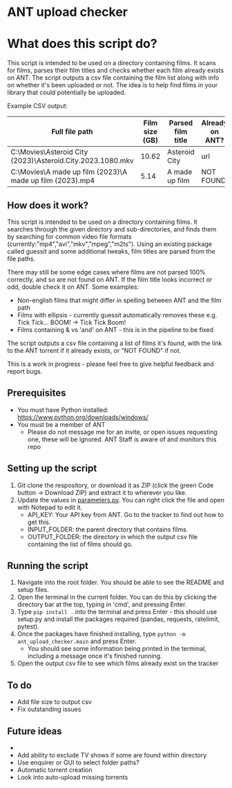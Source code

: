 # ANT upload checker

# What does this script do?
This script is intended to be used on a directory containing films. It scans for films, parses their film titles and checks whether each film already exists on ANT. The script outputs a csv file containing the film list along with info on whether it's been uploaded or not. The idea is to help find films in your library that could potentially be uploaded.

Example CSV output:

| Full file path                                             | Film size (GB) | Parsed film title | Already on ANT? |
|------------------------------------------------------------|----------------|-------------------|-----------------|
| C:\Movies\Asteroid City (2023)\Asteroid.City.2023.1080.mkv | 10.62          | Asteroid City     | url       |
| C:\Movies\A made up film (2023)\A made up film (2023).mp4  | 5.14           | A made up film    | NOT FOUND       |



## How does it work?

This script is intended to be used on a directory containing films. It searches through the given directory and sub-directories, and finds them by searching for common video file formats (currently:"mp4","avi","mkv","mpeg","m2ts"). Using an existing package called guessit and some additional tweaks, film titles are parsed from the file paths.

There may still be some edge cases where films are not parsed 100% correctly, and so are not found on ANT. If the film title looks incorrect or odd, double check it on ANT.
Some examples:
* Non-english films that might differ in spelling between ANT and the film path
* Films with ellipsis - currently guessit automatically removes these e.g. Tick Tick... BOOM! -> Tick Tick Boom!
* Films containing & vs 'and' on ANT - this is in the pipeline to be fixed

The script outputs a csv file containing a list of films it's found, with the link to the ANT torrent if it already exists, or "NOT FOUND" if not.

This is a work in progress - please feel free to give helpful feedback and report bugs.

## Prerequisites
* You must have Python installed: https://www.python.org/downloads/windows/
* You must be a member of ANT
    * Please do not message me for an invite, or open issues requesting one, these will be ignored. ANT Staff is aware of and monitors this repo

## Setting up the script

1. Git clone the respository, or download it as ZIP (click the green Code button -> Download ZIP) and extract it to wherever you like.
2. Update the values in [parameters.py](ant_upload_checker\parameters.py). You can right click the file and open with Notepad to edit it.
    * API_KEY: Your API key from ANT. Go to the tracker to find out how to get this.
    * INPUT_FOLDER: the parent directory that contains films.
    * OUTPUT_FOLDER: the directory in which the output csv file containing the list of films should go.

## Running the script
1. Navigate into the root folder. You should be able to see the README and setup files.
2. Open the terminal in the current folder. You can do this by clicking the directory bar at the top, typing in 'cmd', and pressing Enter.
3. Type `pip install .` into the terminal and press Enter - this should use setup.py and install the packages required (pandas, requests, ratelimit, pytest).
4. Once the packages have finished installing, type `python -m ant_upload_checker.main` and press Enter.
    * You should see some information being printed in the terminal, including a message once it's finished running.
5. Open the output csv file to see which films already exist on the tracker


## To do
* Add file size to output csv
* Fix outstanding issues

## Future ideas
* 
* Add ability to exclude TV shows if some are found within directory
* Use enquirer or GUI to select folder paths?
* Automatic torrent creation
* Look into auto-upload missing torrents